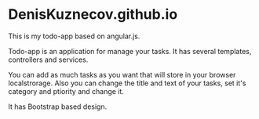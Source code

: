 # DenisKuznecov.github.io
This is my todo-app based on angular.js.

Todo-app is an application for manage your tasks. It has several templates, controllers and services.

You can add as much tasks as you want that will store in your browser localstrorage. Also you can change the title and text of your tasks, set it's category and ptiority and change it.

It has Bootstrap based design.
